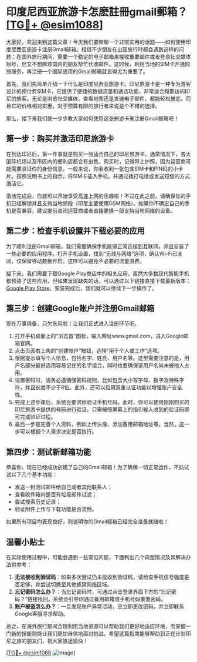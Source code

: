 # 印度尼西亚旅游卡怎麽註冊gmail郵箱？[[TG💪+ @esim1088](https://t.me/s/esim1088)]

大家好，欢迎来到这篇文章！今天我们要聊聊一个非常实用的话题——如何使用印度尼西亚旅游卡注册Gmail邮箱。相信不少朋友在出国旅行时都会遇到这样的问题：在国外旅行期间，需要一个稳定的电子邮箱来接收重要邮件或者登录社交媒体账号，但又不想麻烦国内的朋友帮忙代收邮件。这时候，利用当地的SIM卡开通网络服务，再注册一个国际通用的Gmail邮箱就显得尤为重要了。

首先，我们先简单介绍一下什么是印度尼西亚旅游卡。印尼旅游卡是一种专为游客设计的预付费SIM卡，它提供了便捷的数据流量和通话功能，非常适合短期访问印尼的旅客。无论是浏览社交媒体、查看地图还是发送电子邮件，都能轻松搞定。而且它的价格相对实惠，对于预算有限的旅行者来说是个不错的选择。

那么，接下来我们就一步步教大家如何使用这张旅游卡来注册Gmail邮箱吧！

## 第一步：购买并激活印尼旅游卡

在到达印尼后，第一件事就是购买一张适合自己的印尼旅游卡。通常情况下，各大国际机场以及市区内的便利店都会有出售。购买时，记得带上护照，因为运营商可能需要验证你的身份信息。一般来说，你会收到一张包含SIM卡和PIN码的小卡片。按照说明书上的指示，将SIM卡插入手机，并通过拨打电话或发送短信的方式激活它。

激活完成后，你就可以开始享受高速上网的乐趣啦！不过在此之前，请确保你的手机已经解锁并且支持当地频段（印尼主要使用GSM网络）。如果你不确定自己的手机是否兼容，建议提前咨询运营商或者直接更换一部支持当地网络的设备。

## 第二步：检查手机设置并下载必要的应用

为了顺利注册Gmail邮箱，我们需要确保手机能够正常连接到互联网，并且安装了一些必要的应用程序。打开手机设置，找到“无线与网络”选项，确认Wi-Fi已关闭，仅保留移动数据开启。这样可以避免不必要的流量浪费。

接下来，我们需要下载Google Play商店中的相关应用。虽然大多数现代智能手机都预装了这些应用，但如果发现缺失的话，可以通过以下链接直接下载最新版本：[Google Play Store](https://play.google.com/store/apps/details?id=com.android.vending)。安装完成后，我们就可以继续下一步操作了。

## 第三步：创建Google账户并注册Gmail邮箱

现在万事俱备，只欠东风啦！让我们正式进入注册环节吧。

1. 打开手机桌面上的“浏览器”图标，输入网址www.gmail.com，进入Google邮箱官网。
2. 点击页面右上角的“创建账户”按钮，选择“用于个人或工作”选项。
3. 根据提示填写个人信息，包括名字、姓氏、用户名等。这里需要注意的是，用户名部分最好选用容易记住的名字组合，同时也要确保该用户名尚未被他人占用。
4. 设置密码时，请务必遵循强密码规则，比如包含大小写字母、数字及特殊字符，并且长度不少于8位。此外，还可以启用双重认证功能以增强账户安全性。
5. 完成上述步骤后，系统会要求你验证手机号码。此时，你可以使用刚刚购买的印尼旅游卡提供的号码进行验证。只需按照屏幕上的指引输入收到的验证码即可完成验证过程。
6. 最后一步是完善个人资料，例如上传头像、添加备用邮箱地址等。当然，这一步可以根据个人需求决定是否执行。

## 第四步：测试新邮箱功能

恭喜你，现在已经成功创建了自己的Gmail邮箱！为了确保一切正常运作，不妨试试以下几个基本功能：

- 发送一封测试邮件给自己或者其他联系人；
- 查看收件箱内是否有垃圾邮件过滤；
- 尝试搜索历史记录；
- 验证附件上传与下载功能是否流畅。

如果所有项目均表现良好，则说明你的Gmail邮箱已经完全准备就绪啦！

## 温馨小贴士

在实际使用过程中，可能会遇到一些常见问题，下面列出几个典型情况及其解决办法供参考：

1. **无法接收到验证码**：如果多次尝试仍未能收到验证码，请检查手机信号强度是否足够，并尝试切换至其他蜂窝网络区域。
2. **忘记密码怎么办？**：当忘记密码时，可通过点击登录界面下方的“忘记密码？”链接找回。系统会引导你通过备用邮箱或手机号码重置密码。
3. **账户被盗怎么办？**：一旦发现账户异常活动，应立即更改密码，并立即联系Google客服寻求帮助。

总之，在海外旅行期间合理利用当地资源可以帮助我们更好地适应环境，而掌握一门新的技能则能让我们更加自信地面对挑战。希望这篇指南能够帮助到正在计划印尼之旅的朋友们，祝大家旅途愉快！

[[TG💪+ @esim1088](https://t.me/s/esim1088) ![Image](https://i.postimg.cc/4NQfJmqS/Snipaste-2025-05-13-00-14-12.png)]